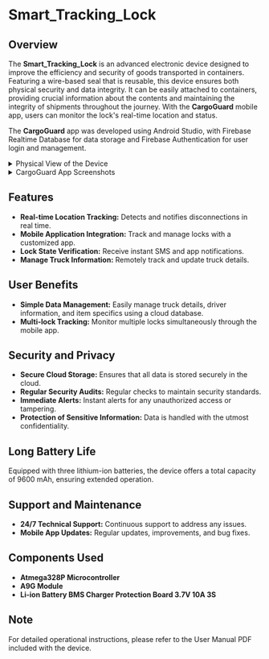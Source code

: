 # Smart_Tracking_Lock

## Overview

The **Smart_Tracking_Lock** is an advanced electronic device designed to improve the efficiency and security of goods transported in containers. Featuring a wire-based seal that is reusable, this device ensures both physical security and data integrity. It can be easily attached to containers, providing crucial information about the contents and maintaining the integrity of shipments throughout the journey. With the **CargoGuard** mobile app, users can monitor the lock's real-time location and status.

The **CargoGuard** app was developed using Android Studio, with Firebase Realtime Database for data storage and Firebase Authentication for user login and management.

<details><summary>Physical View of the Device</summary>
   <img src="https://github.com/user-attachments/assets/2dee796b-4185-4bf3-beac-10408e024f9b" width=35% height=35%>
</details>

<details><summary>CargoGuard App Screenshots</summary>
   <img src="https://github.com/user-attachments/assets/ae2c537d-169a-4566-8985-a09a48fa0a5c" width=35% height=35%>
    <img src="https://github.com/user-attachments/assets/a1fa3d5a-d94b-4b0b-aa75-b90c1b0e34f4" width=35% height=35%>
    <img src="https://github.com/user-attachments/assets/1ddb44d6-fdcf-49d7-9244-745829422872" width=35% height=35%>
    <img src="https://github.com/user-attachments/assets/8a7df843-73f0-4ea7-a6ee-013c23b9f022" width=35% height=35%>
    <img src="https://github.com/user-attachments/assets/0f91b39c-5d69-4899-aff6-06ab949410d6" width=35% height=35%>
    <img src="https://github.com/user-attachments/assets/3357a9b0-ce6f-4611-94f1-89a1ee3a86dd" width=35% height=35%>
    <img src="https://github.com/user-attachments/assets/da32a0c7-26f5-4b60-a29d-40babb28bc51" width=35% height=35%>
    <img src="https://github.com/user-attachments/assets/2eaad5ce-7aca-47e1-aae5-d991d8d5e942" width=35% height=35%>
    <img src="https://github.com/user-attachments/assets/1dcac74d-69a6-4767-af8a-d8d961d02335" width=35% height=35%>
    <img src="https://github.com/user-attachments/assets/9718bd97-c33a-4671-b1e1-a652f5dd4ce1" width=35% height=35%>
</details>

## Features

- **Real-time Location Tracking:** Detects and notifies disconnections in real time.
- **Mobile Application Integration:** Track and manage locks with a customized app.
- **Lock State Verification:** Receive instant SMS and app notifications.
- **Manage Truck Information:** Remotely track and update truck details.

## User Benefits

- **Simple Data Management:** Easily manage truck details, driver information, and item specifics using a cloud database.
- **Multi-lock Tracking:** Monitor multiple locks simultaneously through the mobile app.

## Security and Privacy

- **Secure Cloud Storage:** Ensures that all data is stored securely in the cloud.
- **Regular Security Audits:** Regular checks to maintain security standards.
- **Immediate Alerts:** Instant alerts for any unauthorized access or tampering.
- **Protection of Sensitive Information:** Data is handled with the utmost confidentiality.

## Long Battery Life

Equipped with three lithium-ion batteries, the device offers a total capacity of 9600 mAh, ensuring extended operation.

## Support and Maintenance

- **24/7 Technical Support:** Continuous support to address any issues.
- **Mobile App Updates:** Regular updates, improvements, and bug fixes.

## Components Used

- **Atmega328P Microcontroller**
- **A9G Module**
- **Li-ion Battery BMS Charger Protection Board 3.7V 10A 3S**

## Note

For detailed operational instructions, please refer to the User Manual PDF included with the device.
